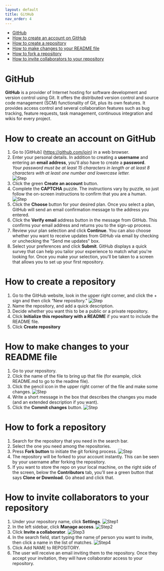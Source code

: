 ```yaml
---
layout: default
title: GitHub
nav_order: 4
---
```

- [GitHub](#github)
- [How to create an account on GitHub](#how-to-create-an-account-on-github)
- [How to create a repository](#how-to-create-a-repository)
- [How to make changes to your README file](#how-to-make-changes-to-your-readme-file)
- [How to fork a repository](#how-to-fork-a-repository)
- [How to invite collaborators to your repository](#how-to-invite-collaborators-to-your-repository)

GitHub
=========

**GitHub** is a provider of Internet hosting for software development and version control using Git. It offers the distributed version control and source code management (SCM) functionality of Git, plus its own features. It provides access control and several collaboration features such as bug tracking, feature requests, task management, continuous integration and wikis for every project.

# How to create an account on GitHub  
1. Go to [GitHub] (https://github.com/join) in a web browser.
2. Enter your personal details. In addition to creating a **username** and entering an **email address**, you'll also have to create a **password**.  
*Your password must be at least 15 characters in length or at least 8 characters with at least one number and lowercase letter.*  
![Step](/assets/images/GH9.jpg)
1. Click the green **Create an account** button.
2. Complete the **CAPTCHA** puzzle. The instructions vary by puzzle, so just follow the on-screen instructions to confirm that you are a human.
![Step](/assets/images/GH10.jpg)
1. Click the **Choose** button for your desired plan. Once you select a plan, GitHub will send an email confirmation message to the address you entered.
2. Click the **Verify email** address button in the message from GitHub. This confirms your email address and returns you to the sign-up process.
3. Review your plan selection and click **Continue**. You can also choose whether you want to receive updates from GitHub via email by checking or unchecking the "Send me updates" box.
4. Select your preferences and click **Submit**. GitHub displays a quick survey that can help you tailor your experience to match what you're looking for. Once you make your selection, you'll be taken to a screen that allows you to set up your first repository.

# How to create a repository  
1. Go to the GitHub website, look in the upper right corner, and click the + sign and then click “New repository.”
![Step](/assets/images/GH8.jpg)
1. Name the repository, and add a quick description.
2. Decide whether you want this to be a public or a private repository.
3. Click **Initialize this repository with a README** if you want to include the README file. 
4. Click **Create repository**  

# How to make changes to your README file  
1. Go to your repository.
2. Click the name of the file to bring up that file (for example, click README.md to go to the readme file).
3. Click the pencil icon in the upper right corner of the file and make some changes.
![Step](/assets/images/GH6.jpg)
4. Write a short message in the box that describes the changes you made (and an extended description if you want).
5. Click the **Commit changes** button.
![Step](/assets/images/GH7.jpg)

# How to fork a repository  

1. Search for the repository that you need
 in the search bar.
2. Select the one you need among the repositories.
3. Press **Fork button** to initiate the git forking process.
![Step](/assets/images/GH5.jpg)
4. The repository will be forked to your account instantly. This can be seen by your username after forking the repository.
5. If you want to store the repo on your local machine, on the right side of the screen, below the **Contributors** tab, you’ll see a green button that says **Clone or Download**. Go ahead and click that.  

# How to invite collaborators to your repository  
1. Under your repository name, click **Settings**.
![Step1](/assets/images/GH1.jpg)
2. In the left sidebar, click **Manage access**.
![Step2](/assets/images/GH2.jpg)
3. Click **Invite a collaborator**.
![Step3](/assets/images/GH3.jpg)
4. In the search field, start typing the name of person you want to invite, then click a name in the list of matches.
![Step4](/assets/images/GH4.jpg)
5. Click Add NAME to REPOSITORY.
6. The user will receive an email inviting them to the repository. Once they accept your invitation, they will have collaborator access to your repository.